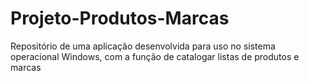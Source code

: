 # Projeto-Produtos-Marcas
Repositório de uma aplicação desenvolvida para uso no sistema operacional Windows, com a função de catalogar listas de produtos e marcas
